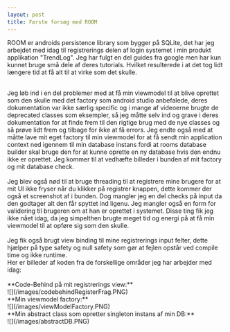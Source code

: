 ```yaml
---
layout: post
title: Første forsøg med ROOM
---
```

ROOM er androids persistence library som bygger på SQLite, det har jeg arbejdet med idag til registrerings delen af login systemet
i min produkt applikation "TrendLog". Jeg har fulgt en del guides fra google men har kun kunnet bruge små dele af deres tutorials. 
Hvilket resulterede i at det tog lidt længere tid at få alt til at virke som det skulle.
<br>
<!--more-->
<br>
Jeg løb ind i en del problemer med at få min viewmodel til at blive oprettet som den skulle med det factory som android studio anbefalede,
deres dokumentation var ikke særlig specific og i mange af videoerne brugte de deprecated classes som eksempler, så jeg måtte selv ind og
grave i deres dokumentation for at finde frem til den rigtige brug med de nye classes og så prøve lidt frem og tilbage for ikke at få
errors. Jeg endte også med at måtte lave mit eget factory til min viewmodel for at få sendt min application context ned igennem til min
database instans fordi at rooms database builder skal bruge den for at kunne oprette en ny database hvis den endnu ikke er oprettet.
Jeg kommer til at vedhæfte billeder i bunden af mit factory og mit database check.
<br>
<br>
Jeg blev også nød til at bruge threading til at registrere mine brugere for at mit UI ikke fryser når du klikker på registrer knappen, 
dette kommer der også et screenshot af i bunden. Dog mangler jeg en del checks på input da den godtager alt den får spyttet ind ligenu.
Jeg mangler også en form for validering til brugeren om at han er oprettet i systemet. Disse ting fik jeg ikke nået idag, da jeg
simpelthen brugte meget tid og energi på at få min viewmodel til at opføre sig som den skulle.
<br>
<br>
Jeg fik også brugt view binding til mine registrerings input felter, dette hjælper på type safety og null safety som gør at fejlen opstår ved compile time og ikke runtime.
<br>
Her er billeder af koden fra de forskellige områder jeg har arbejder med idag: 
<br>
<br>
**Code-Behind på mit registrerings view:** <br>
![](/images/codebehindRegisterFrag.PNG) <br>
**Min viewmodel factory:** <br>
![](/images/viewModelFactory.PNG) <br>
**Min abstract class som opretter singleton instans af min DB:** <br>
![](/images/abstractDB.PNG) <br>
